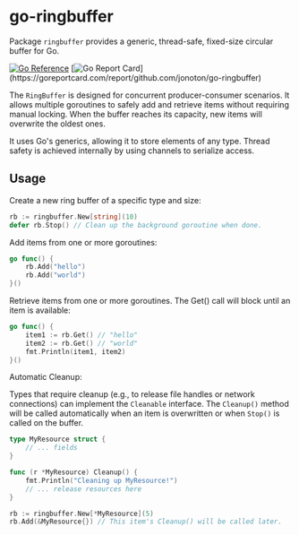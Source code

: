 # go-ringbuffer
Package `ringbuffer` provides a generic, thread-safe, fixed-size circular buffer for Go.

[![Go Reference](https://pkg.go.dev/badge/github.com/jonoton/go-ringbuffer.svg)](https://pkg.go.dev/github.com/jonoton/go-ringbuffer)
[![Go Report Card](https://goreportcard.com/badge/github.com/jonoton/go-ringbuffer?)](https://goreportcard.com/report/github.com/jonoton/go-ringbuffer)

The `RingBuffer` is designed for concurrent producer-consumer scenarios. It allows multiple goroutines to safely add and retrieve items without requiring manual locking. When the buffer reaches its capacity, new items will overwrite the oldest ones.

It uses Go's generics, allowing it to store elements of any type. Thread safety is
achieved internally by using channels to serialize access.

## Usage

Create a new ring buffer of a specific type and size:

```go
rb := ringbuffer.New[string](10)
defer rb.Stop() // Clean up the background goroutine when done.
```

Add items from one or more goroutines:

```go
go func() {
	rb.Add("hello")
	rb.Add("world")
}()
```

Retrieve items from one or more goroutines. The Get() call will block until an item is available:

```go
go func() {
	item1 := rb.Get() // "hello"
	item2 := rb.Get() // "world"
	fmt.Println(item1, item2)
}()
```

Automatic Cleanup:

Types that require cleanup (e.g., to release file handles or network connections)
can implement the `Cleanable` interface. The `Cleanup()` method will be called
automatically when an item is overwritten or when `Stop()` is called on the buffer.

```go
type MyResource struct {
	// ... fields
}

func (r *MyResource) Cleanup() {
	fmt.Println("Cleaning up MyResource!")
	// ... release resources here
}

rb := ringbuffer.New[*MyResource](5)
rb.Add(&MyResource{}) // This item's Cleanup() will be called later.
```
